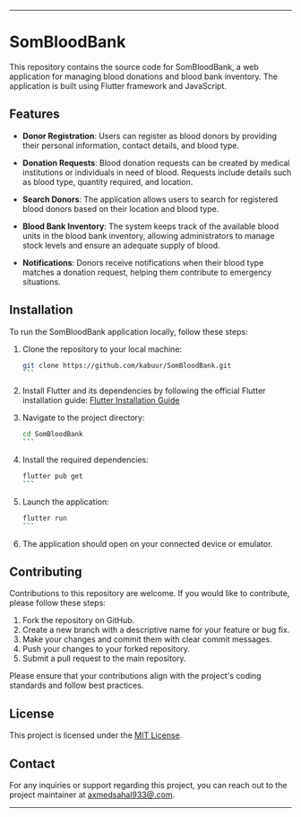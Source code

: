 

---

# SomBloodBank

This repository contains the source code for SomBloodBank, a web application for managing blood donations and blood bank inventory. The application is built using Flutter framework and JavaScript.

## Features

- **Donor Registration**: Users can register as blood donors by providing their personal information, contact details, and blood type.

- **Donation Requests**: Blood donation requests can be created by medical institutions or individuals in need of blood. Requests include details such as blood type, quantity required, and location.

- **Search Donors**: The application allows users to search for registered blood donors based on their location and blood type.

- **Blood Bank Inventory**: The system keeps track of the available blood units in the blood bank inventory, allowing administrators to manage stock levels and ensure an adequate supply of blood.

- **Notifications**: Donors receive notifications when their blood type matches a donation request, helping them contribute to emergency situations.

## Installation

To run the SomBloodBank application locally, follow these steps:

1. Clone the repository to your local machine:

   ````bash
   git clone https://github.com/kabuur/SomBloodBank.git
   ```

2. Install Flutter and its dependencies by following the official Flutter installation guide: [Flutter Installation Guide](https://flutter.dev/docs/get-started/install)

3. Navigate to the project directory:

   ````bash
   cd SomBloodBank
   ```

4. Install the required dependencies:

   ````bash
   flutter pub get
   ```

5. Launch the application:

   ````bash
   flutter run
   ```

6. The application should open on your connected device or emulator.

## Contributing

Contributions to this repository are welcome. If you would like to contribute, please follow these steps:

1. Fork the repository on GitHub.
2. Create a new branch with a descriptive name for your feature or bug fix.
3. Make your changes and commit them with clear commit messages.
4. Push your changes to your forked repository.
5. Submit a pull request to the main repository.

Please ensure that your contributions align with the project's coding standards and follow best practices.

## License

This project is licensed under the [MIT License](LICENSE).

## Contact

For any inquiries or support regarding this project, you can reach out to the project maintainer at [axmedsahal933@.com](mailto:axmedsahal933@.com).

---
